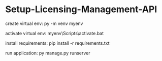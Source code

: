 # Setup-Licensing-Management-API

create virtual env: py -m venv myenv

activate virtual env: myenv\Scripts\activate.bat

install requirements: pip install -r requirements.txt

run application: py manage.py runserver
